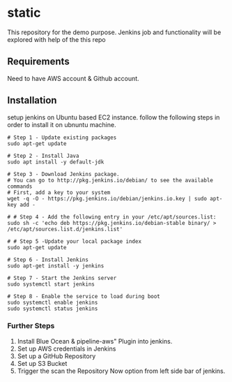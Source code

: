 # static
This repository for the demo purpose. Jenkins job and functionality will be explored with help of the this repo

## Requirements
Need to have AWS account & Github account.

## Installation 
setup jenkins on Ubuntu based EC2 instance. follow the following steps in order to install it on ubnuntu machine.
```
# Step 1 - Update existing packages
sudo apt-get update

# Step 2 - Install Java
sudo apt install -y default-jdk

# Step 3 - Download Jenkins package. 
# You can go to http://pkg.jenkins.io/debian/ to see the available commands
# First, add a key to your system
wget -q -O - https://pkg.jenkins.io/debian/jenkins.io.key | sudo apt-key add -

# # Step 4 - Add the following entry in your /etc/apt/sources.list:
sudo sh -c 'echo deb https://pkg.jenkins.io/debian-stable binary/ > /etc/apt/sources.list.d/jenkins.list'

# # Step 5 -Update your local package index
sudo apt-get update

# Step 6 - Install Jenkins
sudo apt-get install -y jenkins

# Step 7 - Start the Jenkins server
sudo systemctl start jenkins

# Step 8 - Enable the service to load during boot
sudo systemctl enable jenkins
sudo systemctl status jenkins
```

### Further Steps 

1. Install Blue Ocean & pipeline-aws" Plugin into jenkins.
2. Set up AWS credentials in Jenkins
3. Set up a GitHub Repository
4. Set up S3 Bucket
5. Trigger the scan the Repository Now option from left side bar of jenkins.
